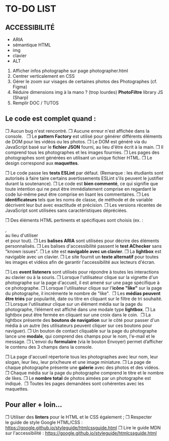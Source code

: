 # TO-DO LIST

## ACCESSIBILITÉ
- ARIA
- sémantique HTML
- img
- clavier
- ALT

1) Afficher infos photographe sur page photographer.html
2) Centrer verticalement en CSS
3) Gérer le zoom sur visages de certaines photos des Photographes
(cf. Figma)
4) Réduire dimensions img à la mano ? (trop lourdes) **PhotoFiltre** library JS (Sharp)
5) Remplir DOC / TUTOS

## Le code est complet quand :
❒ Aucun bug n'est rencontré.
❒ Aucune erreur n'est affichée dans la console.  
❒ Le **pattern Factory** est utilisé pour générer différents éléments de DOM pour les vidéos ou les photos.
❒ Le DOM est généré via du JavaScript basé sur le **fichier JSON** fourni, au lieu d'être écrit à la main.
❒ Il comprend tous les photographes et les images fournies.
❒ Les pages des photographes sont générées en utilisant un unique fichier HTML.
❒ Le design correspond aux **maquettes**.

❒ Le code passe les **tests ESLint** par défaut. (Remarque : les étudiants sont autorisés à faire taire certains avertissements ESLint s'ils peuvent le justifier durant la soutenance).
❒ Le code est **bien commenté**, ce qui signifie que toute intention qui ne peut être immédiatement comprise en regardant le code lui-même peut être comprise en lisant les commentaires.
❒ Les **identificateurs** tels que les noms de classe, de méthode et de variable décrivent leur but avec exactitude et précision.
❒ Les versions récentes de JavaScript sont utilisées sans caractéristiques dépréciées.

❒ Des éléments HTML pertinents et spécifiques sont choisis (ex. : <nav>, <article> au lieu d'utiliser <div> et <span> pour tout).
❒ Les **balises ARIA** sont utilisées pour décrire des éléments personnalisés.
❒ Les balises d'accessibilité passent le **test AChecker** sans "known issues".
❒ Le site est **navigable avec un clavier**.
❒ La **lightbox** est navigable avec un clavier.
❒ Le site fournit un **texte alternatif** pour toutes les images et vidéos afin de garantir l'accessibilité aux lecteurs d'écran. 

❒ Les **event listeners** sont utilisés pour répondre à toutes les interactions au clavier ou à la souris.
❒ Lorsque l'utilisateur clique sur la vignette d'un photographe sur la page d'accueil, il est amené sur une page spécifique à ce photographe.
❒ Lorsque l'utilisateur clique sur l'**icône "like"** sur la page du photographe, il incrémente le nombre de "like". 
❒ Les **médias peuvent être triés** par popularité, date ou titre en cliquant sur le filtre de tri souhaité. 
❒ Lorsque l'utilisateur clique sur un élément média sur la page du photographe, l’élément est affiché dans une modale type **lightbox**.
❒ La lightbox peut être fermée en cliquant sur une croix dans le coin. 
❒ La lightbox présente des **boutons de navigation** sur le côté pour passer d'un média à un autre (les utilisateurs peuvent cliquer sur ces boutons pour naviguer).
❒ Un bouton de contact cliquable sur la page du photographe lance une **modale**, qui comprend des champs pour le nom, l'e-mail et le message.
❒ L'envoi du **formulaire** (via le bouton Envoyer) permet d’afficher le contenu des 3 champs dans la console. 

❒ La page d'accueil répertorie tous les photographes avec leur nom, leur slogan, leur lieu, leur prix/heure et une image miniature.
❒ La page de chaque photographe présente une **galerie** avec des photos et des vidéos.
❒ Chaque média sur la page du photographe comprend le titre et le nombre de likes.
❒ Le **nombre total** de photos aimées par un photographe est indiqué. 
❒ Toutes les pages demandées sont cohérentes avec les maquettes.

## Pour aller + loin...
❒ Utiliser des **linters** pour le HTML et le CSS également ;
❒ Respecter le guide de style Google HTML/CSS : https://google.github.io/styleguide/htmlcssguide.html
❒ Lire le guide MDN sur l'accessibilité : https://google.github.io/styleguide/htmlcssguide.html 

